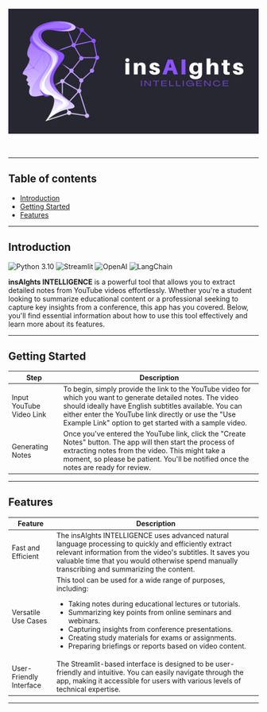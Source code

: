 <p align="center">
  <img src="assets/logo2.png" alt="insAIghts">
</p>
&nbsp;

___
## Table of contents
* [Introduction](#Introduction)
* [Getting Started](#Getting-Started)
* [Features](#Features)

___
## Introduction
![Python 3.10](https://img.shields.io/badge/Python-3.10-brightgreen.svg)
![Streamlit](https://img.shields.io/badge/Streamlit-red.svg)
![OpenAI](https://img.shields.io/badge/OpenAI-blue.svg)
![LangChain](https://img.shields.io/badge/LangChain-orange.svg)


<p>
    <b>insAIghts INTELLIGENCE</b> is a powerful tool that allows you to extract detailed notes from YouTube videos effortlessly. Whether you're a student looking to summarize educational content or a professional seeking to capture key insights from a conference, this app has you covered. Below, you'll find essential information about how to use this tool effectively and learn more about its features.
</p>

___
## Getting Started

| **Step**                | **Description**                                                                                             |
|-------------------------|-------------------------------------------------------------------------------------------------------------|
| Input YouTube Video Link| To begin, simply provide the link to the YouTube video for which you want to generate detailed notes. The video should ideally have English subtitles available. You can either enter the YouTube link directly or use the "Use Example Link" option to get started with a sample video. |
| Generating Notes        | Once you've entered the YouTube link, click the "Create Notes" button. The app will then start the process of extracting notes from the video. This might take a moment, so please be patient. You'll be notified once the notes are ready for review. |


___
## Features

| Feature                    | Description                                                                                                       |
|----------------------------|-------------------------------------------------------------------------------------------------------------------|
| Fast and Efficient          | The insAIghts INTELLIGENCE uses advanced natural language processing to quickly and efficiently extract relevant information from the video's subtitles. It saves you valuable time that you would otherwise spend manually transcribing and summarizing the content. |
| Versatile Use Cases         | This tool can be used for a wide range of purposes, including: <ul><li>Taking notes during educational lectures or tutorials.</li><li>Summarizing key points from online seminars and webinars.</li><li>Capturing insights from conference presentations.</li><li>Creating study materials for exams or assignments.</li><li>Preparing briefings or reports based on video content.</li></ul> |
| User-Friendly Interface     | The Streamlit-based interface is designed to be user-friendly and intuitive. You can easily navigate through the app, making it accessible for users with various levels of technical expertise. |

___
